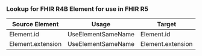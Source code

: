 ### Lookup for FHIR R4B Element for use in FHIR R5

| Source Element | Usage | Target |
| -------------- | ----- | ------ |
| Element.id | UseElementSameName | Element.id |
| Element.extension | UseElementSameName | Element.extension |
